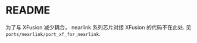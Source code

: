 # README

为了与 XFusion 减少耦合， nearlink 系列芯片对接 XFusion 的代码不在此处. 见 `ports/nearlink/port_xf_for_nearlink`.
